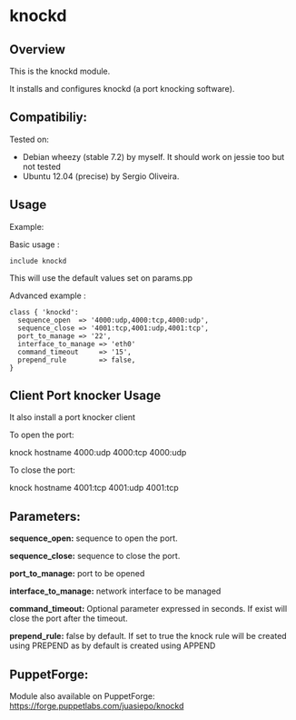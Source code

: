 knockd
============

Overview
--------
This is the knockd module.

It installs and configures knockd (a port knocking software).

Compatibiliy:
-----
Tested on:
 * Debian wheezy (stable 7.2) by myself. It should work on jessie too but not tested
 * Ubuntu 12.04 (precise) by Sergio Oliveira.

Usage
-----

Example:

Basic usage :

    include knockd

This will use the default values set on params.pp

Advanced example :

    class { 'knockd':
      sequence_open  => '4000:udp,4000:tcp,4000:udp',
      sequence_close => '4001:tcp,4001:udp,4001:tcp',
      port_to_manage => '22',
      interface_to_manage => 'eth0'
      command_timeout     => '15',
      prepend_rule        => false,
    }

Client Port knocker Usage
-----
It also install a port knocker client

To open the port:
 
knock hostname 4000:udp 4000:tcp 4000:udp

To close the port:

knock hostname 4001:tcp 4001:udp 4001:tcp

Parameters:
-----

**sequence_open:** sequence to open the port.

**sequence_close:** sequence to close the port.

**port_to_manage:** port to be opened 

**interface_to_manage:** network interface to be managed

**command_timeout:** Optional parameter expressed in seconds. If exist will close the port after the timeout. 

**prepend_rule:** false by default. If set to true the knock rule will be created using PREPEND as by default is created using APPEND

PuppetForge:
-----
Module also available on PuppetForge: https://forge.puppetlabs.com/juasiepo/knockd
